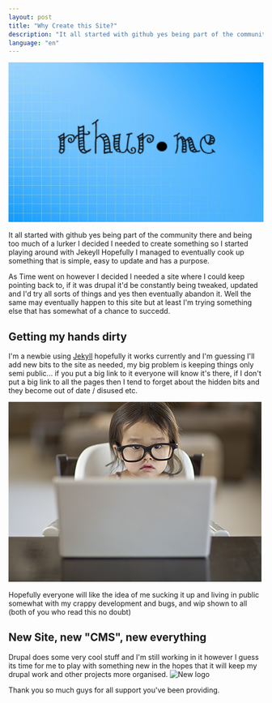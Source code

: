 ```yaml
---
layout: post
title: "Why Create this Site?"
description: "It all started with github yes being part of the community there and being too much of a lurker I decided I needed to create something so I started playing around with [Jekyll](http://jekyllrb.com/). Hopefully I managed to eventually cook up something that  is simple, easy to update and has a purpose."
language: "en"
---
```


![Cover](/assets/img/posts/rthurme.jpg)

It all started with github yes being part of the community there and being too much of a lurker I decided I needed to create something so I started playing around with Jekeyll Hopefully I managed to eventually cook up something that  is simple, easy to update and has a purpose.
<!-- more -->

As Time went on however I decided I needed a site where I could keep pointing back to, if it was drupal it'd be constantly being tweaked, updated and I'd try all sorts of things and yes then eventually abandon it.
Well the same may eventually happen to this site but at least I'm trying something else that has somewhat of a chance to succedd. 

## Getting my hands dirty

I'm a newbie using [Jekyll](http://jekyllrb.com/) hopefully it works currently and I'm guessing I'll add new bits to the site as needed, my big problem is keeping things only semi public... if you put a big link to it everyone will know it's there, if I don't put a big link to all the pages then I tend to forget about the hidden bits and they become out of date / disused etc.

![Proposed Mockup](/assets/img/posts/laptop.jpg)

Hopefully everyone will like the idea of me sucking it up and living in public somewhat with my crappy development and bugs, and wip shown to all (both of you who read this no doubt)

## New Site, new "CMS", new everything

Drupal does some very cool stuff and I'm still working in it however I guess its time for me to play with something new in the hopes that it will keep my drupal work and other projects more organised.
![New logo](/assets/img/posts/wcorg-logo.jpg)

Thank you so much guys for all support you've been providing.